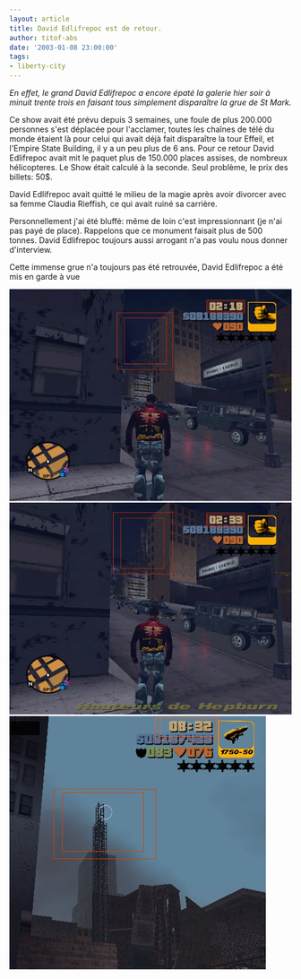 ```yaml
---
layout: article
title: David Edlifrepoc est de retour.
author: titof-abs
date: '2003-01-08 23:00:00'
tags:
- liberty-city
---
```


_En effet, le grand David Edlifrepoc a encore épaté la galerie hier soir à minuit trente trois en faisant tous simplement disparaître la grue de St Mark._

Ce show avait été prévu depuis 3 semaines, une foule de plus 200.000 personnes s'est déplacée pour l'acclamer, toutes les chaînes de télé du monde étaient là pour celui qui avait déjà fait disparaître la tour Effeil, et l'Empire State Building, il y a un peu plus de 6 ans. Pour ce retour David Edlifrepoc avait mit le paquet plus de 150.000 places assises, de nombreux hélicopteres. Le Show était calculé à la seconde. Seul problème, le prix des billets: 50$.

David Edlifrepoc avait quitté le milieu de la magie après avoir divorcer avec sa femme Claudia Rieffish, ce qui avait ruiné sa carrière.

Personnellement j'ai été bluffé: même de loin c'est impressionnant (je n'ai pas payé de place). Rappelons que ce monument faisait plus de 500 tonnes. David Edlifrepoc toujours aussi arrogant n'a pas voulu nous donner d'interview.

Cette immense grue n'a toujours pas été retrouvée, David Edlifrepoc a été mis en garde à vue

![](/content/images/v1/user24/Magie_1.jpg)
![](/content/images/v1/user24/Magie_2.jpg)
![](/content/images/v1/user24/Magie_3.jpg)

<!--kg-card-end: markdown-->
